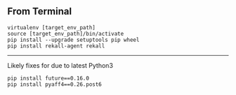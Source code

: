 ## From Terminal
```
virtualenv [target_env_path]
source [target_env_path]/bin/activate
pip install --upgrade setuptools pip wheel
pip install rekall-agent rekall
```
---
Likely fixes for due to latest Python3
```
pip install future==0.16.0
pip install pyaff4==0.26.post6
```
